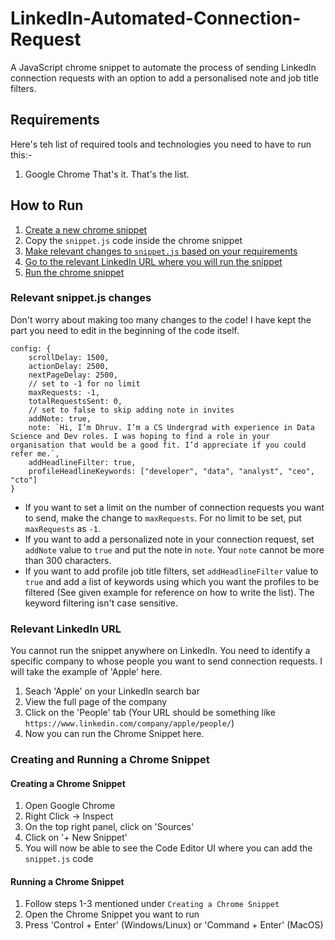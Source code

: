 # LinkedIn-Automated-Connection-Request
A JavaScript chrome snippet to automate the process of sending  LinkedIn connection requests with an option to add a personalised note and job title filters.

## Requirements
Here's teh list of required tools and technologies you need to have to run this:-
1. Google Chrome
That's it. That's the list.

## How to Run
1. [Create a new chrome snippet](#create-chrome-snippet)
2. Copy the `snippet.js` code inside the chrome snippet
3. [Make relevant changes to `snippet.js` based on your requirements](#code-changes)
4. [Go to the relevant LinkedIn URL where you will run the snippet](#correct-url)
5. [Run the chrome snippet](#run-chrome-snippet)

### Relevant snippet.js changes <a name="code-changes"></a>
Don't worry about making too many changes to the code! I have kept the part you need to edit in the beginning of the code itself.
```console
config: {
    scrollDelay: 1500,
    actionDelay: 2500,
    nextPageDelay: 2500,
    // set to -1 for no limit
    maxRequests: -1,
    totalRequestsSent: 0,
    // set to false to skip adding note in invites
    addNote: true,
    note: `Hi, I’m Dhruv. I’m a CS Undergrad with experience in Data Science and Dev roles. I was hoping to find a role in your organisation that would be a good fit. I’d appreciate if you could refer me.`,
    addHeadlineFilter: true,
    profileHeadlineKeywords: ["developer", "data", "analyst", "ceo", "cto"]
}
```
- If you want to set a limit on the number of connection requests you want to send, make the change to `maxRequests`. For no limit to be set, put `maxRequests` as `-1`.
- If you want to add a personalized note in your connection request, set `addNote` value to `true` and put the note in `note`. Your `note` cannot be more than 300 characters.
- If you want to add profile job title filters, set `addHeadlineFilter` value to `true` and add a list of keywords using which you want the profiles to be filtered (See given example for reference on how to write the list). The keyword filtering isn't case sensitive.

### Relevant LinkedIn URL <a name="correct-url"></a>
You cannot run the snippet anywhere on LinkedIn. You need to identify a specific company to whose people you want to send connection requests. I will take the example of 'Apple' here.

1. Seach 'Apple' on your LinkedIn search bar
2. View the full page of the company
3. Click on the 'People' tab (Your URL should be something like `https://www.linkedin.com/company/apple/people/`)
4. Now you can run the Chrome Snippet here.

### Creating and Running a Chrome Snippet
#### Creating a Chrome Snippet <a name="create-chrome-snippet"></a>
1. Open Google Chrome
2. Right Click -> Inspect
3. On the top right panel, click on 'Sources'
4. Click on '+ New Snippet'
5. You will now be able to see the Code Editor UI where you can add the `snippet.js` code

#### Running a Chrome Snippet <a name="run-chrome-snippet"></a>
1. Follow steps 1-3 mentioned under `Creating a Chrome Snippet`
2. Open the Chrome Snippet you want to run
3. Press 'Control + Enter' (Windows/Linux) or 'Command + Enter' (MacOS)

